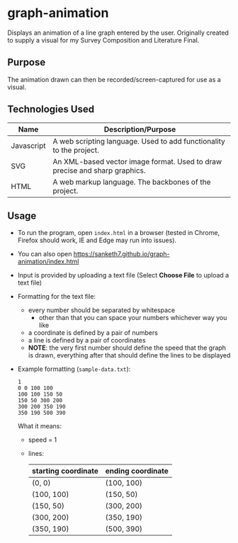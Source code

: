 # graph-animation
Displays an animation of a line graph entered by the user. Originally created to supply a visual for my Survey Composition and Literature Final.



## Purpose

The animation drawn can then be recorded/screen-captured for use as a visual.



## Technologies Used

| Name       | Description/Purpose                                          |
| ---------- | ------------------------------------------------------------ |
| Javascript | A web scripting language. Used to add functionality to the project. |
| SVG        | An XML-based vector image format. Used to draw precise and sharp graphics. |
| HTML       | A web markup language. The backbones of the project.         |



## Usage

- To run the program, open `index.html` in a browser (tested in Chrome, Firefox should work, IE and Edge may run into issues).
  
- You can also open https://sanketh7.github.io/graph-animation/index.html
  
- Input is provided by uploading a text file (Select **Choose File** to upload a text file)

- Formatting for the text file:

  - every number should be separated by whitespace
    - other than that you can space your numbers whichever way you like
  - a coordinate is defined by a pair of numbers
  - a line is defined by a pair of coordinates
  - **NOTE**: the very first number should define the speed that the graph is drawn, everything after that should define the lines to be displayed

- Example formatting (`sample-data.txt`):

  ```
  1
  0 0 100 100
  100 100 150 50
  150 50 300 200
  300 200 350 190
  350 190 500 390
  ```

  What it means:

  - speed = 1

  - lines:

    | starting coordinate | ending coordinate |
    | ------------------- | ----------------- |
    | (0, 0)              | (100, 100)        |
    | (100, 100)          | (150, 50)         |
    | (150, 50)           | (300, 200)        |
    | (300, 200)          | (350, 190)        |
    | (350, 190)          | (500, 390)        |

    
